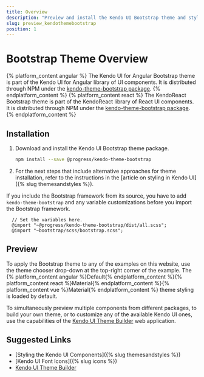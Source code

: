 ```yaml
---
title: Overview
description: "Preview and install the Kendo UI Bootstrap theme and style the Kendo UI components in Angular and React projects."
slug: preview_kendothemebootstrap
position: 1
---
```


# Bootstrap Theme Overview

{% platform_content angular %}
The Kendo UI for Angular Bootstrap theme is part of the Kendo UI for Angular library of UI components. It is distributed through NPM under the [kendo-theme-bootstrap package](https://www.npmjs.com/package/@progress/kendo-theme-bootstrap).
{% endplatform_content %}
{% platform_content react %}
The KendoReact Bootstrap theme is part of the KendoReact library of React UI components. It is distributed through NPM under the [kendo-theme-bootstrap package](https://www.npmjs.com/package/@progress/kendo-theme-bootstrap).
{% endplatform_content %}

## Installation

1. Download and install the Kendo UI Bootstrap theme package.

    ```sh
    npm install --save @progress/kendo-theme-bootstrap
    ```

1. For the next steps that include alternative approaches for theme installation, refer to the instructions in the [article on styling in Kendo UI]({% slug themesandstyles %}).

If you include the Bootstrap framework from its source, you have to add `kendo-theme-bootstrap` and any variable customizations before you import the Bootstrap framework.

```css-no-run
  // Set the variables here.
  @import "~@progress/kendo-theme-bootstrap/dist/all.scss";
  @import "~bootstrap/scss/bootstrap.scss";
```

## Preview

To apply the Bootstrap theme to any of the examples on this website, use the theme chooser drop-down at the top-right corner of the example. The {% platform_content angular %}Default{% endplatform_content %}{% platform_content react %}Material{% endplatform_content %}{% platform_content vue %}Material{% endplatform_content %} theme styling is loaded by default.

To simultaneously preview multiple components from different packages, to build your own theme, or to customize any of the available Kendo UI ones, use the capabilities of the [Kendo UI Theme Builder](https://themebuilder.telerik.com/) web application.

## Suggested Links

* [Styling the Kendo UI Components]({% slug themesandstyles %})
* [Kendo UI Font Icons]({% slug icons %})
* [Kendo UI Theme Builder](https://themebuilder.telerik.com/)
